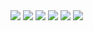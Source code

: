 <img src="https://img.shields.io/badge/Language_Python-3776AB?style=flat-square&logo=Android&logoColor=white"/>
<img src="https://img.shields.io/badge/OS_Windows, Linux-0078D6?style=flat-square&logo=Android&logoColor=white"/>
<img src="https://img.shields.io/badge/Framework_Tensorflow, Keras, PyTorch-3DDC84?style=flat-square&logo=Android&logoColor=white"/>
<img src="https://img.shields.io/badge/Database_Oracle-3DDC84?style=flat-square&logo=Android&logoColor=white"/>
<img src="https://img.shields.io/badge/Development Tool_Colab, Jupyter Notebook, Vscode, sqldeveloper-3DDC84?style=flat-square&logo=Android&logoColor=white"/>
<img src="https://img.shields.io/badge/ETC_Pandas, Numpy, BeautifulSoup, Selenium, Scikit Learn,Scipy,
Statmodels, Matplotlib, Seaborn, Tableau, Flask, Django, Docker, AWS-3DDC84?style=flat-square&logo=Android&logoColor=white"/>

